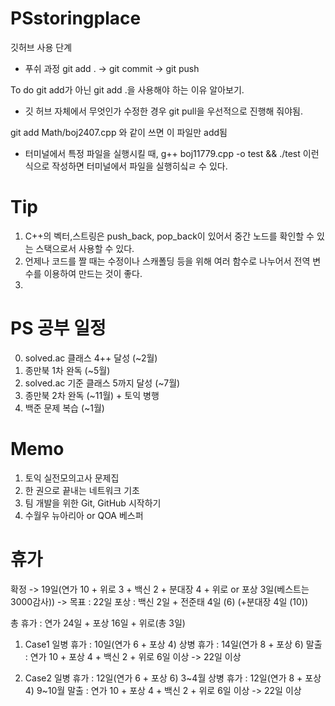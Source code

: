 # PSstoringplace
깃허브 사용 단계

- 푸쉬 과정
git add . -> git commit -> git push

To do
git add가 아닌 git add .을 사용해야 하는 이유 알아보기.

+ 깃 허브 자체에서 무엇인가 수정한 경우 git pull을 우선적으로 진행해 줘야됨.

git add Math/boj2407.cpp 와 같이 쓰면 이 파일만 add됨

- 터미널에서 특정 파일을 실행시킬 때, g++ boj11779.cpp -o test && ./test 이런 식으로 작성하면 터미널에서 파일을 실행히싴ㄹ 수 있다.

# Tip
1. C++의 벡터,스트링은 push_back, pop_back이 있어서 중간 노드를 확인할 수 있는 스택으로서 사용할 수 있다.
2. 언제나 코드를 짤 때는 수정이나 스캐폴딩 등을 위해 여러 함수로 나누어서 전역 변수를 이용하여 만드는 것이 좋다.
3. 

# PS 공부 일정
0. solved.ac 클래스 4++ 달성 (~2월)
1. 종만북 1차 완독 (~5월)
2. solved.ac 기준 클래스 5까지 달성 (~7월)
3. 종만북 2차 완독 (~11월) + 토익 병행
4. 백준 문제 복습 (~1월)

# Memo
1. 토익 실전모의고사 문제집
2. 한 권으로 끝내는 네트워크 기초
3. 팀 개발을 위한 Git, GitHub 시작하기
4. 수월우 뉴아리아 or QOA 베스퍼

# 휴가
확정 -> 19일(연가 10 + 위로 3 + 백신 2 + 분대장 4 + 위로 or 포상 3일(베스트는 3000감사)) -> 목표 : 22일
포상 : 백신 2일 + 전준태 4일 (6) (+분대장 4일 (10))

총 휴가 : 연가 24일 + 포상 16일 + 위로(총 3일)

1. Case1
일병 휴가 : 10일(연가 6 + 포상 4)
상병 휴가 : 14일(연가 8 + 포상 6)
말출 : 연가 10 + 포상 4 + 백신 2 + 위로 6일 이상  -> 22일 이상

2. Case2
일병 휴가 : 12일(연가 6 + 포상 6) 3~4월
상병 휴가 : 12일(연가 8 + 포상 4) 9~10월
말출 : 연가 10 + 포상 4 + 백신 2 + 위로 6일 이상 -> 22일 이상
